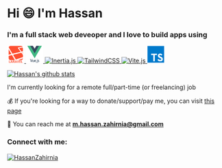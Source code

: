 <h1>Hi 😄 I'm Hassan</h1>
<h3>I'm a full stack web deveoper and I love to build apps using</h3>
<p>
<a href="https://laravel.com/" target="_blank" rel="noreferrer"> <img src="https://raw.githubusercontent.com/devicons/devicon/master/icons/laravel/laravel-plain-wordmark.svg" alt="Laravel" width="40" height="40"/> </a>
<a href="https://vuejs.org/" target="_blank" rel="noreferrer"> <img src="https://raw.githubusercontent.com/devicons/devicon/master/icons/vuejs/vuejs-original-wordmark.svg" alt="Vue.js" width="40" height="40"/> </a>
<a href="https://inertiajs.com/" target="_blank" rel="noreferrer"> <img src="https://avatars.githubusercontent.com/u/47703742?s=200&v=4" alt="Inertia.js" width="40" height="40"/> </a>
<a href="https://tailwindcss.com/" target="_blank" rel="noreferrer"> <img src="https://www.vectorlogo.zone/logos/tailwindcss/tailwindcss-icon.svg" alt="TailwindCSS" width="40" height="40"/> </a>
<a href="https://vitejs.dev/" target="_blank" rel="noreferrer"> <img src="https://vitejs.dev/logo.svg" alt="Vite.js" width="40" height="40"/> </a>
<a href="https://www.typescriptlang.org/" target="_blank" rel="noreferrer"> <img src="https://raw.githubusercontent.com/devicons/devicon/master/icons/typescript/typescript-original.svg" alt="TypeScript" width="40" height="40"/> </a>
</p>

[![Hassan's github stats](https://github-readme-stats.vercel.app/api?username=HassanZahirnia&count_private=true&show_icons=true&hide=stars)](https://github.com/HassanZahirnia)


<p>I'm currently looking for a remote full/part-time (or freelancing) job</b></p>

💰 If you're looking for a way to donate/support/pay me, you can visit <a href="https://github.com/HassanZahirnia/HassanZahirnia/blob/main/DONATION.MD">this page</a>

<p>📧 You can reach me at <a href="mailto:m.hassan.zahirnia@gmail.com"><b>m.hassan.zahirnia@gmail.com</b></a></p>

<h3>Connect with me:</h3>
<p>
<a href="https://twitter.com/HassanZahirnia" target="blank"><img align="center" src="https://cdn.jsdelivr.net/gh/devicons/devicon/icons/twitter/twitter-original.svg" alt="HassanZahirnia" height="30" width="40" /></a>
</p>

